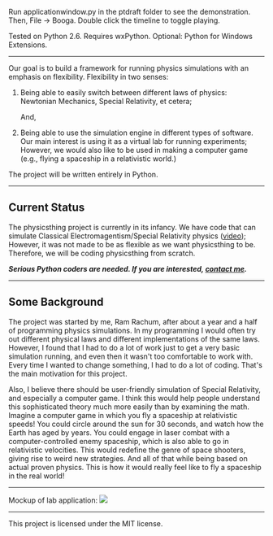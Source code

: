 Run applicationwindow.py in the ptdraft folder to see the demonstration. Then, File -> Booga. Double click the timeline to toggle playing.

Tested on Python 2.6. Requires wxPython. Optional: Python for Windows Extensions.


-----------

Our goal is to build a framework for running physics simulations with an emphasis on flexibility. Flexibility in two senses:

1. Being able to easily switch between different laws of physics: Newtonian Mechanics, Special Relativity, et cetera;
     
    And,

2. Being able to use the simulation engine in different types of software. Our main interest is using it as a virtual lab for running experiments; However, we would also like to be used in making a computer game (e.g., flying a spaceship in a relativistic world.)

The project will be written entirely in Python.

-------------

## Current Status ##

The physicsthing project is currently in its infancy. We have code that can simulate Classical Electromagentism/Special Relativity physics ([video](http://video.google.com/googleplayer.swf?docid=-4911566321504089509&hl=en&fs=true)); However, it was not made to be as flexible as we want physicsthing to be. Therefore, we will be coding physicsthing from scratch.

*__Serious Python coders are needed.
If you are interested, [contact me](mailto:cool-rr@cool-rr.com).__*

-------

## Some Background ##

The project was started by me, Ram Rachum, after about a year and a half of programming physics simulations. In my programming I would often try out different physical laws and different implementations of the same laws. However, I found that I had to do a lot of work just to get a very basic simulation running, and even then it wasn't too comfortable to work with. Every time I wanted to change something, I had to do a lot of coding.
That's the main motivation for this project.

Also, I believe there should be user-friendly simulation of Special Relativity, and especially a computer game. I think this would help people understand this sophisticated theory much more easily than by examining the math.
Imagine a computer game in which you fly a spaceship at relativistic speeds! You could circle around the sun for 30 seconds, and watch how the Earth has aged by years. You could engage in laser combat with a computer-controlled enemy spaceship, which is also able to go in relativistic velocities. This would redefine the genre of space shooters, giving rise to weird new strategies. And all of that while being based on actual proven physics. This is how it would really feel like to fly a spaceship in the real world!

-------

Mockup of lab application:
![](http://cool-rr.com/physicsthing/physicsthing_mockup_thumb.gif)

-------

This project is licensed under the MIT license.